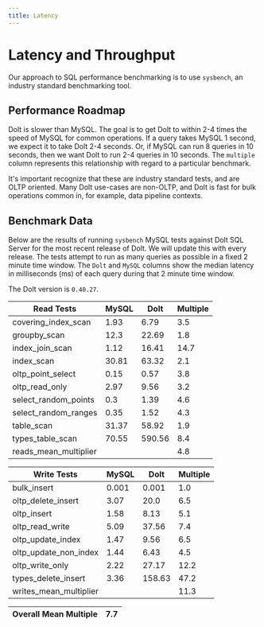 ```yaml
---
title: Latency
---
```


# Latency and Throughput

Our approach to SQL performance benchmarking is to use `sysbench`, an
industry standard benchmarking tool.

## Performance Roadmap

Dolt is slower than MySQL. The goal is to get Dolt to within 2-4 times
the speed of MySQL for common operations. If a query takes MySQL 1
second, we expect it to take Dolt 2-4 seconds. Or, if MySQL can run 8
queries in 10 seconds, then we want Dolt to run 2-4 queries in 10
seconds. The `multiple` column represents this relationship with
regard to a particular benchmark.

It's important recognize that these are industry standard tests, and
are OLTP oriented. Many Dolt use-cases are non-OLTP, and Dolt is fast
for bulk operations common in, for example, data pipeline contexts.

## Benchmark Data

Below are the results of running `sysbench` MySQL tests against Dolt
SQL Server for the most recent release of Dolt. We will update this
with every release. The tests attempt to run as many queries as
possible in a fixed 2 minute time window. The `Dolt` and `MySQL`
columns show the median latency in milliseconds (ms) of each query 
during that 2 minute time window.

The Dolt version is `0.40.27`.
<!-- START_LATENCY_RESULTS_TABLE -->
|       Read Tests        | MySQL |  Dolt  | Multiple |
|-------------------------|-------|--------|----------|
| covering\_index\_scan   |  1.93 |   6.79 |      3.5 |
| groupby\_scan           |  12.3 |  22.69 |      1.8 |
| index\_join\_scan       |  1.12 |  16.41 |     14.7 |
| index\_scan             | 30.81 |  63.32 |      2.1 |
| oltp\_point\_select     |  0.15 |   0.57 |      3.8 |
| oltp\_read\_only        |  2.97 |   9.56 |      3.2 |
| select\_random\_points  |   0.3 |   1.39 |      4.6 |
| select\_random\_ranges  |  0.35 |   1.52 |      4.3 |
| table\_scan             | 31.37 |  58.92 |      1.9 |
| types\_table\_scan      | 70.55 | 590.56 |      8.4 |
| reads\_mean\_multiplier |       |        |      4.8 |

|       Write Tests        | MySQL |  Dolt  | Multiple |
|--------------------------|-------|--------|----------|
| bulk\_insert             | 0.001 |  0.001 |      1.0 |
| oltp\_delete\_insert     |  3.07 |   20.0 |      6.5 |
| oltp\_insert             |  1.58 |   8.13 |      5.1 |
| oltp\_read\_write        |  5.09 |  37.56 |      7.4 |
| oltp\_update\_index      |  1.47 |   9.56 |      6.5 |
| oltp\_update\_non\_index |  1.44 |   6.43 |      4.5 |
| oltp\_write\_only        |  2.22 |  27.17 |     12.2 |
| types\_delete\_insert    |  3.36 | 158.63 |     47.2 |
| writes\_mean\_multiplier |       |        |     11.3 |

| Overall Mean Multiple | 7.7 |
|-----------------------|-----|
<!-- END_LATENCY_RESULTS_TABLE -->
<br/>
